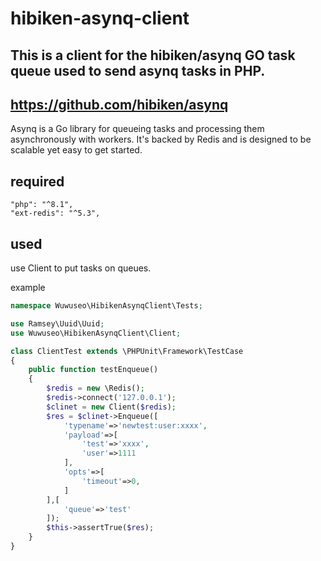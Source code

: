 # hibiken-asynq-client

## This is a client for the hibiken/asynq GO task queue used to send asynq tasks in PHP.

## https://github.com/hibiken/asynq 
  Asynq is a Go library for queueing tasks and processing them asynchronously with workers. It's backed by Redis and is designed to be scalable yet easy to get started.

## required
```
"php": "^8.1",
"ext-redis": "^5.3",
```

## used

 use Client to put tasks on queues.

 example

```php
namespace Wuwuseo\HibikenAsynqClient\Tests;

use Ramsey\Uuid\Uuid;
use Wuwuseo\HibikenAsynqClient\Client;

class ClientTest extends \PHPUnit\Framework\TestCase
{
    public function testEnqueue()
    {
        $redis = new \Redis();
        $redis->connect('127.0.0.1');
        $clinet = new Client($redis);
        $res = $clinet->Enqueue([
            'typename'=>'newtest:user:xxxx',
            'payload'=>[
                'test'=>'xxxx',
                'user'=>1111
            ],
            'opts'=>[
                'timeout'=>0,
            ]
        ],[
            'queue'=>'test'        
        ]);
        $this->assertTrue($res);
    }
}
```
